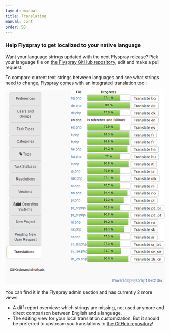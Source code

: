 ```yaml
---
layout: manual
title: Translating
manual: cont
order: 50
---
```


<h3>Help Flyspray to get localized to your native language</h3>

Want your language strings updated with the next Flyspray release? Pick your language file on [the Flyspray GitHub repository](https://github.com/Flyspray/flyspray/tree/master/lang), edit and make a pull request.

To compare current text strings between languages and see what strings need to change, Flyspray comes with an integrated translation tool:

<img src="/images/manual/translationtool.png" title="overview of translation status" alt="overview of translation status" >

You can find it in the Flyspray admin section and has currently 2 more views:

  * A diff report overview: which strings are missing, not used anymore and direct comparison between English and a language.
  * The editing view for your local translation customization. But it should be preferred to upstream you translations to [the GitHub repository](https://github.com/Flyspray/flyspray/)! 
